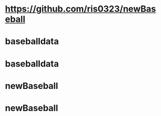# https://github.com/ris0323/newBaseball

<!-- A Pen created on CodePen.io. Original URL: [https://codepen.io/barry199002/pen/WNzOPvM/1f42fc3ed9412beb01bbeeb9fcd6a5c1](https://codepen.io/barry199002/pen/WNzOPvM/1f42fc3ed9412beb01bbeeb9fcd6a5c1).
 -->
# baseballdata
# baseballdata
# newBaseball
# newBaseball
